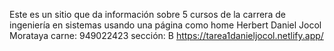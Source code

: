 Este es un sitio que da información sobre 5 cursos de la carrera de ingeniería en sistemas usando una página como home
Herbert Daniel Jocol Morataya 
carne: 949022423
sección: B
https://tarea1danieljocol.netlify.app/
